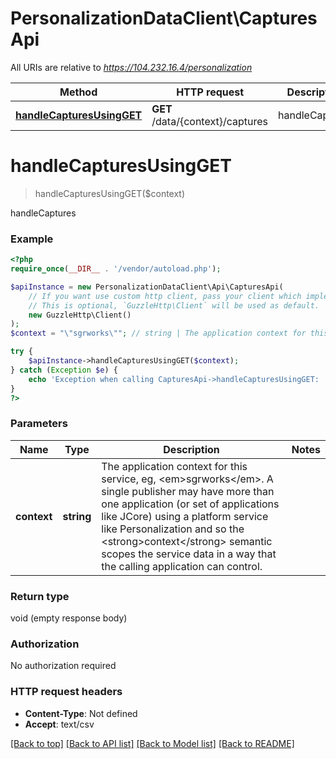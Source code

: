 # PersonalizationDataClient\CapturesApi

All URIs are relative to *https://104.232.16.4/personalization*

Method | HTTP request | Description
------------- | ------------- | -------------
[**handleCapturesUsingGET**](CapturesApi.md#handleCapturesUsingGET) | **GET** /data/{context}/captures | handleCaptures


# **handleCapturesUsingGET**
> handleCapturesUsingGET($context)

handleCaptures

### Example
```php
<?php
require_once(__DIR__ . '/vendor/autoload.php');

$apiInstance = new PersonalizationDataClient\Api\CapturesApi(
    // If you want use custom http client, pass your client which implements `GuzzleHttp\ClientInterface`.
    // This is optional, `GuzzleHttp\Client` will be used as default.
    new GuzzleHttp\Client()
);
$context = "\"sgrworks\""; // string | The application context for this service, eg, <em>sgrworks</em>. A single publisher may have more than one application (or set of applications like JCore) using a platform service like Personalization and so the <strong>context</strong> semantic scopes the service data in a way that the calling application can control.

try {
    $apiInstance->handleCapturesUsingGET($context);
} catch (Exception $e) {
    echo 'Exception when calling CapturesApi->handleCapturesUsingGET: ', $e->getMessage(), PHP_EOL;
}
?>
```

### Parameters

Name | Type | Description  | Notes
------------- | ------------- | ------------- | -------------
 **context** | **string**| The application context for this service, eg, &lt;em&gt;sgrworks&lt;/em&gt;. A single publisher may have more than one application (or set of applications like JCore) using a platform service like Personalization and so the &lt;strong&gt;context&lt;/strong&gt; semantic scopes the service data in a way that the calling application can control. |

### Return type

void (empty response body)

### Authorization

No authorization required

### HTTP request headers

 - **Content-Type**: Not defined
 - **Accept**: text/csv

[[Back to top]](#) [[Back to API list]](../../README.md#documentation-for-api-endpoints) [[Back to Model list]](../../README.md#documentation-for-models) [[Back to README]](../../README.md)


